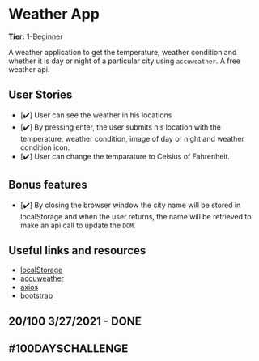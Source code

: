 # Weather App

**Tier:** 1-Beginner

A weather application to get the temperature, weather condition and whether it is day or night of a particular city using `accuweather`. A free weather api.

## User Stories

- [✔️] User can see the weather in his locations
- [✔️] By pressing enter, the user submits his location with the temperature, weather condition, image of day or night and weather condition icon.
- [✔️] User can change the temparature to Celsius of Fahrenheit.

## Bonus features

- [✔️] By closing the browser window the city name will be stored in localStorage and when the user returns, the name will be retrieved to make an api call to update the `DOM`.

## Useful links and resources

- [localStorage](https://developer.mozilla.org/en-US/docs/Web/API/Window/localStorage)
- [accuweather](https://developer.accuweather.com/)
- [axios](https://github.com/axios/axios)
- [bootstrap](https://getbootstrap.com/)

## 20/100 3/27/2021 - DONE

## #100DAYSCHALLENGE
